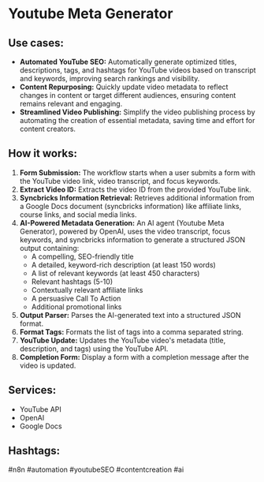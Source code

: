 # Youtube Meta Generator

## Use cases:

- **Automated YouTube SEO:** Automatically generate optimized titles, descriptions, tags, and hashtags for YouTube videos based on transcript and keywords, improving search rankings and visibility.
- **Content Repurposing:** Quickly update video metadata to reflect changes in content or target different audiences, ensuring content remains relevant and engaging.
- **Streamlined Video Publishing:** Simplify the video publishing process by automating the creation of essential metadata, saving time and effort for content creators.

## How it works:

1.  **Form Submission:** The workflow starts when a user submits a form with the YouTube video link, video transcript, and focus keywords.
2.  **Extract Video ID:** Extracts the video ID from the provided YouTube link.
3.  **Syncbricks Information Retrieval:** Retrieves additional information from a Google Docs document (syncbricks information) like affiliate links, course links, and social media links.
4.  **AI-Powered Metadata Generation:** An AI agent (Youtube Meta Generator), powered by OpenAI, uses the video transcript, focus keywords, and syncbricks information to generate a structured JSON output containing:
    -   A compelling, SEO-friendly title
    -   A detailed, keyword-rich description (at least 150 words)
    -   A list of relevant keywords (at least 450 characters)
    -   Relevant hashtags (5-10)
    -   Contextually relevant affiliate links
    -   A persuasive Call To Action
    -   Additional promotional links
5.  **Output Parser:** Parses the AI-generated text into a structured JSON format.
6.  **Format Tags:** Formats the list of tags into a comma separated string.
7.  **YouTube Update:** Updates the YouTube video's metadata (title, description, and tags) using the YouTube API.
8.  **Completion Form:** Display a form with a completion message after the video is updated.

## Services:

-   YouTube API
-   OpenAI
-   Google Docs

## Hashtags:

#n8n #automation #youtubeSEO #contentcreation #ai

